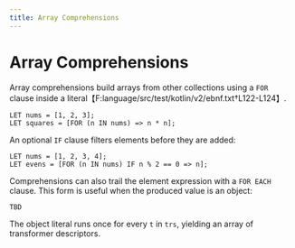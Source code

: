 ```yaml
---
title: Array Comprehensions
---
```


# Array Comprehensions

Array comprehensions build arrays from other collections using a `FOR` clause inside a literal【F:language/src/test/kotlin/v2/ebnf.txt†L122-L124】.

```branchline
LET nums = [1, 2, 3];
LET squares = [FOR (n IN nums) => n * n];
```

An optional `IF` clause filters elements before they are added:

```branchline
LET nums = [1, 2, 3, 4];
LET evens = [FOR (n IN nums) IF n % 2 == 0 => n];
```

Comprehensions can also trail the element expression with a `FOR EACH` clause.
This form is useful when the produced value is an object:

```branchline
TBD
```

The object literal runs once for every `t` in `trs`, yielding an array of
transformer descriptors.

